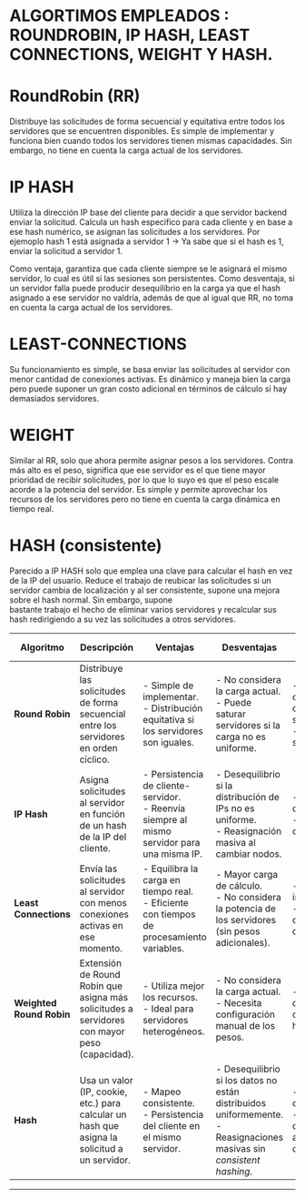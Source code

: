 # ALGORTIMOS EMPLEADOS : ROUNDROBIN, IP HASH, LEAST CONNECTIONS, WEIGHT Y HASH.

# RoundRobin (RR)

 Distribuye las solicitudes de forma secuencial y equitativa entre todos los servidores que se encuentren disponibles. Es simple de implementar y funciona bien cuando todos los servidores tienen mismas capacidades. Sin embargo, no tiene en cuenta la carga actual de los    servidores.

# IP HASH

 Utiliza la dirección IP base del cliente para decidir a que servidor backend enviar la solicitud. Calcula un hash especifico para cada cliente y en base a ese hash numérico, se asignan las solicitudes a los servidores. Por ejemoplo hash 1 está asignada a servidor 1 -> 
 Ya sabe que si el hash es 1, enviar la solicitud a servidor 1.  
 
 Como ventaja, garantiza que cada cliente siempre se le asignará el mismo servidor, lo cual es útil si las sesiones son persistentes. Como desventaja, si un servidor falla puede producir desequilibrio en la carga ya que el hash asignado a ese servidor no valdría, además   de que al igual que RR, no toma en cuenta la carga actual de los servidores. 
 
# LEAST-CONNECTIONS
  Su funcionamiento es simple, se basa enviar las solicitudes al servidor con menor cantidad de conexiones activas. Es dinámico y maneja bien la carga pero puede suponer un gran costo adicional en términos de cálculo si hay demasiados servidores. 

# WEIGHT
  Similar al RR, solo que ahora permite asignar pesos a los servidores. Contra más alto es el peso, significa que ese servidor es el que tiene mayor prioridad de recibir solicitudes, por lo que lo suyo es que el peso escale acorde a la potencia del servidor. Es simple y    permite aprovechar los recursos de los servidores pero no tiene en cuenta la carga dinámica en tiempo real.

# HASH (consistente)
  Parecido a IP HASH solo que emplea una clave para calcular el hash en vez de la IP del usuario. Reduce el trabajo de reubicar las solicitudes si un servidor cambia de localización y al ser consistente, supone una mejora sobre el hash normal. Sin embargo, supone       
  bastante trabajo el hecho de eliminar varios servidores y recalcular sus hash redirigiendo a su vez las solicitudes a otros servidores.


| **Algoritmo**          | **Descripción**                                                                                     | **Ventajas**                                                                                   | **Desventajas**                                                                                   | **Casos de Uso Comunes**                                               |
|-------------------------|---------------------------------------------------------------------------------------------------|-----------------------------------------------------------------------------------------------|---------------------------------------------------------------------------------------------------|-------------------------------------------------------------------------|
| **Round Robin**         | Distribuye las solicitudes de forma secuencial entre los servidores en orden cíclico.             | - Simple de implementar.<br>- Distribución equitativa si los servidores son iguales.          | - No considera la carga actual.<br>- Puede saturar servidores si la carga no es uniforme.         | - Servidores con capacidades similares.<br>- Escenarios simples.       |
| **IP Hash**             | Asigna solicitudes al servidor en función de un hash de la IP del cliente.                       | - Persistencia de cliente-servidor.<br>- Reenvía siempre al mismo servidor para una misma IP. | - Desequilibrio si la distribución de IPs no es uniforme.<br>- Reasignación masiva al cambiar nodos. | - Persistencia de sesión.<br>- Sistemas distribuidos.                  |
| **Least Connections**   | Envía las solicitudes al servidor con menos conexiones activas en ese momento.                   | - Equilibra la carga en tiempo real.<br>- Eficiente con tiempos de procesamiento variables.    | - Mayor carga de cálculo.<br>- No considera la potencia de los servidores (sin pesos adicionales). | - Tráfico irregular.<br>- Servidores de distintas capacidades.         |
| **Weighted Round Robin**| Extensión de Round Robin que asigna más solicitudes a servidores con mayor peso (capacidad).     | - Utiliza mejor los recursos.<br>- Ideal para servidores heterogéneos.                       | - No considera la carga actual.<br>- Necesita configuración manual de los pesos.                  | - Servidores con diferentes capacidades de hardware.                   |
| **Hash**                | Usa un valor (IP, cookie, etc.) para calcular un hash que asigna la solicitud a un servidor.     | - Mapeo consistente.<br>- Persistencia del cliente en el mismo servidor.                     | - Desequilibrio si los datos no están distribuidos uniformemente.<br>- Reasignaciones masivas sin *consistent hashing*. | - Persistencia de cliente.<br>- Sistemas de cacheo o almacenamiento distribuido. |

---
